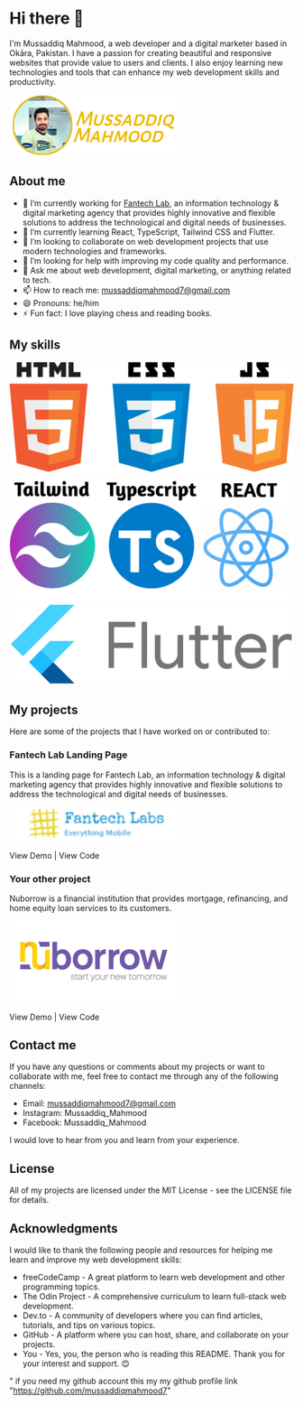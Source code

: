 # Hi there 👋

I'm Mussaddiq Mahmood, a web developer and a digital marketer based in Okāra, Pakistan. I have a passion for creating beautiful and responsive websites that provide value to users and clients. I also enjoy learning new technologies and tools that can enhance my web development skills and productivity.

<img src="./mussaddiqLogo.png" width="300px"/>

## About me

- 🔭 I’m currently working for [Fantech Lab](https://www.fantechlabs.io/), an information technology & digital marketing agency that provides highly innovative and flexible solutions to address the technological and digital needs of businesses.
- 🌱 I’m currently learning React, TypeScript, Tailwind CSS and Flutter.
- 👯 I’m looking to collaborate on web development projects that use modern technologies and frameworks.
- 🤔 I’m looking for help with improving my code quality and performance.
- 💬 Ask me about web development, digital marketing, or anything related to tech.
- 📫 How to reach me: mussaddiqmahmood7@gmail.com
- 😄 Pronouns: he/him
- ⚡ Fun fact: I love playing chess and reading books.

## My skills
![HTML CSS Java](./htmlCssJavaLogo.png)
![Tailwind Typescript React](./tailwindTsReact.png)
![Flutter](./flutterLogo.png)

## My projects

Here are some of the projects that I have worked on or contributed to:

### Fantech Lab Landing Page

This is a landing page for Fantech Lab, an information technology & digital marketing agency that provides highly innovative and flexible solutions to address the technological and digital needs of businesses.

<img src="./fantechLabsLogo.png" width="300px"/>

View Demo | View Code

### Your other project

Nuborrow is a financial institution that provides mortgage, refinancing, and home equity loan services to its customers.

<img src="./nuborrowLogo.png" width="300px"/>

View Demo | View Code

## Contact me

If you have any questions or comments about my projects or want to collaborate with me, feel free to contact me through any of the following channels:

- Email: mussaddiqmahmood7@gmail.com
- Instagram: Mussaddiq_Mahmood
- Facebook: Mussaddiq_Mahmood

I would love to hear from you and learn from your experience.

## License

All of my projects are licensed under the MIT License - see the LICENSE file for details.

## Acknowledgments

I would like to thank the following people and resources for helping me learn and improve my web development skills:

- freeCodeCamp - A great platform to learn web development and other programming topics.
- The Odin Project - A comprehensive curriculum to learn full-stack web development.
- Dev.to - A community of developers where you can find articles, tutorials, and tips on various topics.
- GitHub - A platform where you can host, share, and collaborate on your projects.
- You - Yes, you, the person who is reading this README. Thank you for your interest and support. 😊

" if you need my github account this my my github profile link "https://github.com/mussaddiqmahmood7"
